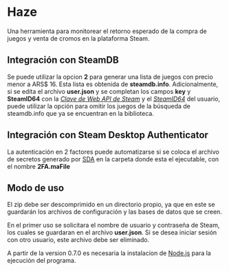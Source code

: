 # Haze

Una herramienta para monitorear el retorno esperado de la compra de juegos y venta de cromos en la plataforma Steam.  

## Integración con SteamDB
Se puede utilizar la opcion **2** para generar una lista de juegos con precio menor a ARS$ 16. Esta lista es obtenida de **steamdb.info**.
Adicionalmente, si se edita el archivo **user.json** y se completan los campos **key** y **SteamID64** con la *[Clave de Web API de Steam](https://steamcommunity.com/dev/apikey)* y el *[SteamID64](https://steamidfinder.com/)* del usuario, puede utilizar la opción para omitir los juegos de la búsqueda de steamdb.info que ya se encuentran en la biblioteca.

## Integración con Steam Desktop Authenticator
La autenticación en 2 factores puede automatizarse si se coloca el archivo de secretos generado por [SDA](https://github.com/Jessecar96/SteamDesktopAuthenticator) en la carpeta donde esta el ejecutable, con el nombre **2FA.maFile**

## Modo de uso

El zip debe ser descomprimido en un directorio propio, ya que en este se guardarán los archivos de configuración y las bases de datos que se creen.

En el primer uso se solicitara el nombre de usuario y contraseña de Steam, los cuales se guardaran en el archivo **user.json**. Si se desea iniciar sesión con otro usuario, este archivo debe ser eliminado.

A partir de la version 0.7.0 es necesaria la instalacion de [Node.js](https://nodejs.org/es/) para la ejecución del programa.